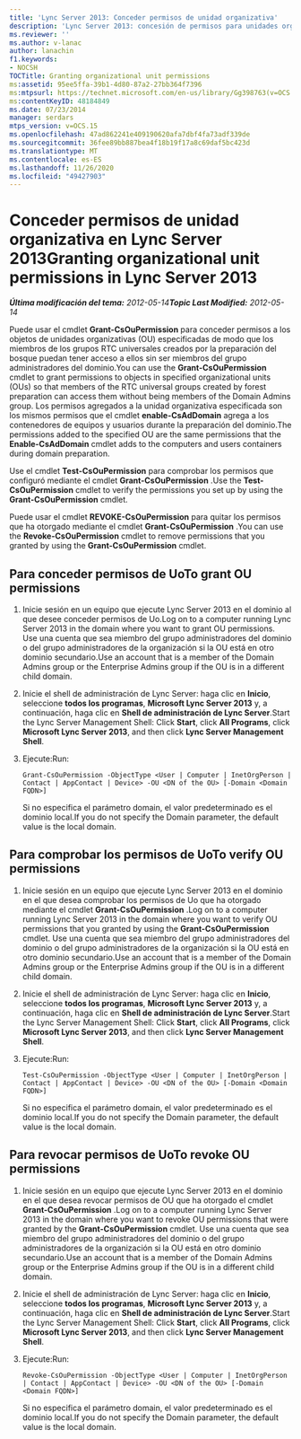 ```yaml
---
title: 'Lync Server 2013: Conceder permisos de unidad organizativa'
description: 'Lync Server 2013: concesión de permisos para unidades organizativas.'
ms.reviewer: ''
ms.author: v-lanac
author: lanachin
f1.keywords:
- NOCSH
TOCTitle: Granting organizational unit permissions
ms:assetid: 95ee5ffa-39b1-4d80-87a2-27bb364f7396
ms:mtpsurl: https://technet.microsoft.com/en-us/library/Gg398763(v=OCS.15)
ms:contentKeyID: 48184849
ms.date: 07/23/2014
manager: serdars
mtps_version: v=OCS.15
ms.openlocfilehash: 47ad862241e409190620afa7dbf4fa73adf339de
ms.sourcegitcommit: 36fee89bb887bea4f18b19f17a8c69daf5bc423d
ms.translationtype: MT
ms.contentlocale: es-ES
ms.lasthandoff: 11/26/2020
ms.locfileid: "49427903"
---
```

# <a name="granting-organizational-unit-permissions-in-lync-server-2013"></a><span data-ttu-id="7f7e2-103">Conceder permisos de unidad organizativa en Lync Server 2013</span><span class="sxs-lookup"><span data-stu-id="7f7e2-103">Granting organizational unit permissions in Lync Server 2013</span></span>

<div data-xmlns="http://www.w3.org/1999/xhtml">

<div class="topic" data-xmlns="http://www.w3.org/1999/xhtml" data-msxsl="urn:schemas-microsoft-com:xslt" data-cs="https://msdn.microsoft.com/">

<div data-asp="https://msdn2.microsoft.com/asp">



</div>

<div id="mainSection">

<div id="mainBody"><span data-ttu-id="7f7e2-104">

<span> </span></span><span class="sxs-lookup"><span data-stu-id="7f7e2-104">

<span> </span></span></span>

<span data-ttu-id="7f7e2-105">_**Última modificación del tema:** 2012-05-14_</span><span class="sxs-lookup"><span data-stu-id="7f7e2-105">_**Topic Last Modified:** 2012-05-14_</span></span>

<span data-ttu-id="7f7e2-106">Puede usar el cmdlet **Grant-CsOuPermission** para conceder permisos a los objetos de unidades organizativas (OU) especificadas de modo que los miembros de los grupos RTC universales creados por la preparación del bosque puedan tener acceso a ellos sin ser miembros del grupo administradores del dominio.</span><span class="sxs-lookup"><span data-stu-id="7f7e2-106">You can use the **Grant-CsOuPermission** cmdlet to grant permissions to objects in specified organizational units (OUs) so that members of the RTC universal groups created by forest preparation can access them without being members of the Domain Admins group.</span></span> <span data-ttu-id="7f7e2-107">Los permisos agregados a la unidad organizativa especificada son los mismos permisos que el cmdlet **enable-CsAdDomain** agrega a los contenedores de equipos y usuarios durante la preparación del dominio.</span><span class="sxs-lookup"><span data-stu-id="7f7e2-107">The permissions added to the specified OU are the same permissions that the **Enable-CsAdDomain** cmdlet adds to the computers and users containers during domain preparation.</span></span>

<span data-ttu-id="7f7e2-108">Use el cmdlet **Test-CsOuPermission** para comprobar los permisos que configuró mediante el cmdlet **Grant-CsOuPermission** .</span><span class="sxs-lookup"><span data-stu-id="7f7e2-108">Use the **Test-CsOuPermission** cmdlet to verify the permissions you set up by using the **Grant-CsOuPermission** cmdlet.</span></span>

<span data-ttu-id="7f7e2-109">Puede usar el cmdlet **REVOKE-CsOuPermission** para quitar los permisos que ha otorgado mediante el cmdlet **Grant-CsOuPermission** .</span><span class="sxs-lookup"><span data-stu-id="7f7e2-109">You can use the **Revoke-CsOuPermission** cmdlet to remove permissions that you granted by using the **Grant-CsOuPermission** cmdlet.</span></span>

<div>

## <a name="to-grant-ou-permissions"></a><span data-ttu-id="7f7e2-110">Para conceder permisos de Uo</span><span class="sxs-lookup"><span data-stu-id="7f7e2-110">To grant OU permissions</span></span>

1.  <span data-ttu-id="7f7e2-111">Inicie sesión en un equipo que ejecute Lync Server 2013 en el dominio al que desee conceder permisos de Uo.</span><span class="sxs-lookup"><span data-stu-id="7f7e2-111">Log on to a computer running Lync Server 2013 in the domain where you want to grant OU permissions.</span></span> <span data-ttu-id="7f7e2-112">Use una cuenta que sea miembro del grupo administradores del dominio o del grupo administradores de la organización si la OU está en otro dominio secundario.</span><span class="sxs-lookup"><span data-stu-id="7f7e2-112">Use an account that is a member of the Domain Admins group or the Enterprise Admins group if the OU is in a different child domain.</span></span>

2.  <span data-ttu-id="7f7e2-113">Inicie el shell de administración de Lync Server: haga clic en **Inicio**, seleccione **todos los programas**, **Microsoft Lync Server 2013** y, a continuación, haga clic en **Shell de administración de Lync Server**.</span><span class="sxs-lookup"><span data-stu-id="7f7e2-113">Start the Lync Server Management Shell: Click **Start**, click **All Programs**, click **Microsoft Lync Server 2013**, and then click **Lync Server Management Shell**.</span></span>

3.  <span data-ttu-id="7f7e2-114">Ejecute:</span><span class="sxs-lookup"><span data-stu-id="7f7e2-114">Run:</span></span>
    
        Grant-CsOuPermission -ObjectType <User | Computer | InetOrgPerson | Contact | AppContact | Device> -OU <DN of the OU> [-Domain <Domain FQDN>]
    
    <span data-ttu-id="7f7e2-115">Si no especifica el parámetro domain, el valor predeterminado es el dominio local.</span><span class="sxs-lookup"><span data-stu-id="7f7e2-115">If you do not specify the Domain parameter, the default value is the local domain.</span></span>

</div>

<div>

## <a name="to-verify-ou-permissions"></a><span data-ttu-id="7f7e2-116">Para comprobar los permisos de Uo</span><span class="sxs-lookup"><span data-stu-id="7f7e2-116">To verify OU permissions</span></span>

1.  <span data-ttu-id="7f7e2-117">Inicie sesión en un equipo que ejecute Lync Server 2013 en el dominio en el que desea comprobar los permisos de Uo que ha otorgado mediante el cmdlet **Grant-CsOuPermission** .</span><span class="sxs-lookup"><span data-stu-id="7f7e2-117">Log on to a computer running Lync Server 2013 in the domain where you want to verify OU permissions that you granted by using the **Grant-CsOuPermission** cmdlet.</span></span> <span data-ttu-id="7f7e2-118">Use una cuenta que sea miembro del grupo administradores del dominio o del grupo administradores de la organización si la OU está en otro dominio secundario.</span><span class="sxs-lookup"><span data-stu-id="7f7e2-118">Use an account that is a member of the Domain Admins group or the Enterprise Admins group if the OU is in a different child domain.</span></span>

2.  <span data-ttu-id="7f7e2-119">Inicie el shell de administración de Lync Server: haga clic en **Inicio**, seleccione **todos los programas**, **Microsoft Lync Server 2013** y, a continuación, haga clic en **Shell de administración de Lync Server**.</span><span class="sxs-lookup"><span data-stu-id="7f7e2-119">Start the Lync Server Management Shell: Click **Start**, click **All Programs**, click **Microsoft Lync Server 2013**, and then click **Lync Server Management Shell**.</span></span>

3.  <span data-ttu-id="7f7e2-120">Ejecute:</span><span class="sxs-lookup"><span data-stu-id="7f7e2-120">Run:</span></span>
    
        Test-CsOuPermission -ObjectType <User | Computer | InetOrgPerson | Contact | AppContact | Device> -OU <DN of the OU> [-Domain <Domain FQDN>]
    
    <span data-ttu-id="7f7e2-121">Si no especifica el parámetro domain, el valor predeterminado es el dominio local.</span><span class="sxs-lookup"><span data-stu-id="7f7e2-121">If you do not specify the Domain parameter, the default value is the local domain.</span></span>

</div>

<div>

## <a name="to-revoke-ou-permissions"></a><span data-ttu-id="7f7e2-122">Para revocar permisos de Uo</span><span class="sxs-lookup"><span data-stu-id="7f7e2-122">To revoke OU permissions</span></span>

1.  <span data-ttu-id="7f7e2-123">Inicie sesión en un equipo que ejecute Lync Server 2013 en el dominio en el que desea revocar permisos de OU que ha otorgado el cmdlet **Grant-CsOuPermission** .</span><span class="sxs-lookup"><span data-stu-id="7f7e2-123">Log on to a computer running Lync Server 2013 in the domain where you want to revoke OU permissions that were granted by the **Grant-CsOuPermission** cmdlet.</span></span> <span data-ttu-id="7f7e2-124">Use una cuenta que sea miembro del grupo administradores del dominio o del grupo administradores de la organización si la OU está en otro dominio secundario.</span><span class="sxs-lookup"><span data-stu-id="7f7e2-124">Use an account that is a member of the Domain Admins group or the Enterprise Admins group if the OU is in a different child domain.</span></span>

2.  <span data-ttu-id="7f7e2-125">Inicie el shell de administración de Lync Server: haga clic en **Inicio**, seleccione **todos los programas**, **Microsoft Lync Server 2013** y, a continuación, haga clic en **Shell de administración de Lync Server**.</span><span class="sxs-lookup"><span data-stu-id="7f7e2-125">Start the Lync Server Management Shell: Click **Start**, click **All Programs**, click **Microsoft Lync Server 2013**, and then click **Lync Server Management Shell**.</span></span>

3.  <span data-ttu-id="7f7e2-126">Ejecute:</span><span class="sxs-lookup"><span data-stu-id="7f7e2-126">Run:</span></span>
    
        Revoke-CsOuPermission -ObjectType <User | Computer | InetOrgPerson | Contact | AppContact | Device> -OU <DN of the OU> [-Domain <Domain FQDN>]
    
    <span data-ttu-id="7f7e2-127">Si no especifica el parámetro domain, el valor predeterminado es el dominio local.</span><span class="sxs-lookup"><span data-stu-id="7f7e2-127">If you do not specify the Domain parameter, the default value is the local domain.</span></span>

<span data-ttu-id="7f7e2-128"></div>

</div>

<span> </span>

</div>

</div>

</span><span class="sxs-lookup"><span data-stu-id="7f7e2-128"></div>

</div>

<span> </span>

</div>

</div>

</span></span></div>

